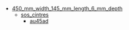 * [450_mm_width_145_mm_length_6_mm_depth](450_mm_width_145_mm_length_6_mm_depth)
  * [sos_cintres](450_mm_width_145_mm_length_6_mm_depth/sos_cintres)
    * [au45ad](450_mm_width_145_mm_length_6_mm_depth/sos_cintres/au45ad)
